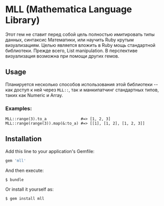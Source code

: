 # MLL (Mathematica Language Library)

Этот гем не ставит перед собой цель полностью имитировать типы данных, синтаксис Математики, или научить Ruby крутым визуализациям. Целью является вложить в Ruby мощь стандартной библиотеки. Прежде всего, List manipulation. В перспективе визуализация возможна при помощи других гемов.

## Usage

Планируется несколько способов использования этой библиотеки -- как доступ к ней через `MLL::`, так и манкипатчинг стандартных типов, таких как Numeric и Array.

### Examples:

    MLL::range(3).to_a               #=> [1, 2, 3]
    MLL::range(range(3)).map(&:to_a) #=> [[1], [1, 2], [1, 2, 3]]

## Installation

Add this line to your application's Gemfile:

```ruby
gem 'mll'
```

And then execute:

    $ bundle

Or install it yourself as:

    $ gem install mll
